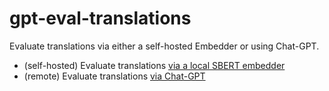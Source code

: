 # gpt-eval-translations

Evaluate translations via either a self-hosted Embedder or using Chat-GPT.

- (self-hosted) Evaluate translations [via a local SBERT embedder](./src/eval-via-embedder/README.md)
- (remote) Evaluate translations [via Chat-GPT](./src/eval-via-chat-gpt/README.md)
